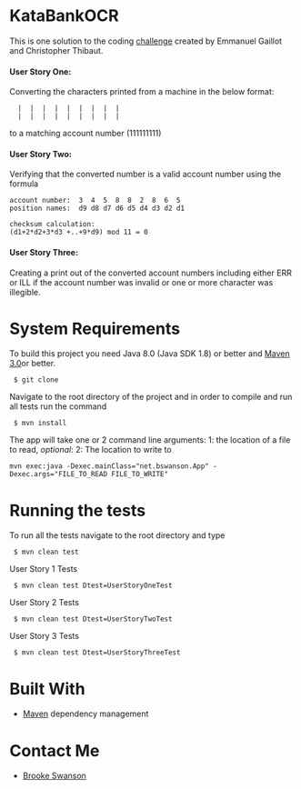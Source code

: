 # KataBankOCR 
This is one solution to the coding [challenge](http://codingdojo.org/kata/BankOCR/) created by Emmanuel Gaillot and Christopher Thibaut.

#### User Story One:

Converting the characters printed from a machine in the below format:
```$xslt                          
  |  |  |  |  |  |  |  |  |
  |  |  |  |  |  |  |  |  |
```
to a matching account number (111111111)

#### User Story Two:

Verifying that the converted number is a valid account number using the formula
```$xslt
account number:  3  4  5  8  8  2  8  6  5
position names:  d9 d8 d7 d6 d5 d4 d3 d2 d1

checksum calculation:
(d1+2*d2+3*d3 +..+9*d9) mod 11 = 0
```

#### User Story Three:

Creating a print out of the converted account numbers including either ERR or ILL if the 
account number was invalid or one or more character was illegible.

# System Requirements
To build this project you need Java 8.0 (Java SDK 1.8) or better and [Maven 3.0](https://maven.apache.org/install.html)or better. 
```
 $ git clone 
```

Navigate to the root directory of the project and in order to compile and run all tests run
the command 
```
 $ mvn install
```

The app will take one or 2 command line arguments:
1: the location of a file to read, *optional*: 2: The location to write to
```
mvn exec:java -Dexec.mainClass="net.bswanson.App" -Dexec.args="FILE_TO_READ FILE_TO_WRITE"
```

# Running the tests
To run all the tests navigate to the root directory and type
```
 $ mvn clean test
```

User Story 1 Tests
```$xslt
 $ mvn clean test Dtest=UserStoryOneTest
```

User Story 2 Tests
```$xslt
 $ mvn clean test Dtest=UserStoryTwoTest
```

User Story 3 Tests
```$xslt
 $ mvn clean test Dtest=UserStoryThreeTest
```

# Built With
- [Maven](https://maven.apache.org/) dependency management

# Contact Me
- [Brooke Swanson](mailto:brookeswanson09@gmail.com)